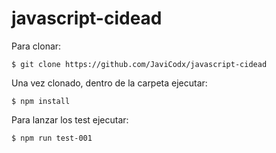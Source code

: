 # javascript-cidead


Para clonar: 

```
$ git clone https://github.com/JaviCodx/javascript-cidead

```

Una vez clonado, dentro de la carpeta ejecutar:

```
$ npm install

```

Para lanzar los test ejecutar:

```
$ npm run test-001

```
